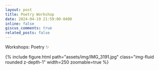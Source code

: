 ```yaml
---
layout: post
title: Poetry Workshop
date: 2024-04-19 21:59:00-0400
inline: false
giscus_comments: true
related_posts: false
---
```


Workshops: Poetry :sparkles:

<div class="row mt-3">
    <div class="col-sm mt-3 mt-md-0">
        {% include figure.html path="assets/img/IMG_3191.jpg" class="img-fluid rounded z-depth-1" width=250 zoomable=true %}
    </div>
</div>
